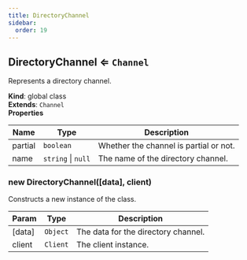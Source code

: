```yaml
---
title: DirectoryChannel
sidebar:
  order: 19
---
```




## DirectoryChannel ⇐ <code>Channel</code>
Represents a directory channel.

**Kind**: global class  
**Extends**: <code>Channel</code>  
**Properties**

| Name | Type | Description |
| --- | --- | --- |
| partial | <code>boolean</code> | Whether the channel is partial or not. |
| name | <code>string</code> \| <code>null</code> | The name of the directory channel. |

<a name="new_DirectoryChannel_new"></a>

### new DirectoryChannel([data], client)
Constructs a new instance of the class.


| Param | Type | Description |
| --- | --- | --- |
| [data] | <code>Object</code> | The data for the directory channel. |
| client | <code>Client</code> | The client instance. |

